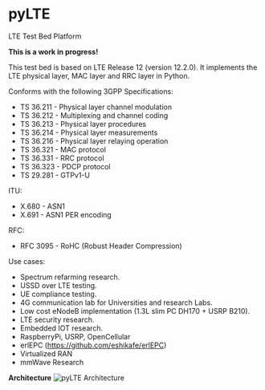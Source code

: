 # pyLTE
LTE Test Bed Platform

**This is a work in progress!**

This test bed is based on LTE Release 12 (version 12.2.0).
It implements the LTE physical layer, MAC layer and RRC layer in Python.

Conforms with the following 3GPP Specifications:
- TS 36.211 - Physical layer channel modulation
- TS 36.212 - Multiplexing and channel coding
- TS 36.213 - Physical layer procedures
- TS 36.214 - Physical layer measurements
- TS 36.216 - Physical layer relaying operation
- TS 36.321 - MAC protocol
- TS 36.331 - RRC protocol
- TS 36.323 - PDCP protocol
- TS 29.281 - GTPv1-U

ITU:
- X.680 - ASN1
- X.691 - ASN1 PER encoding

RFC:
- RFC 3095 - RoHC (Robust Header Compression)

Use cases:
- Spectrum refarming research.
- USSD over LTE testing.
- UE compliance testing. 
- 4G communication lab for Universities and research Labs. 
- Low cost eNodeB implementation (1.3L slim PC DH170 + USRP B210).
- LTE security research. 
- Embedded IOT research.
- RaspberryPi, USRP, OpenCellular
- erlEPC (https://github.com/eshikafe/erlEPC)
- Virtualized RAN
- mmWave Research

**Architecture**
<img src='https://github.com/eshikafe/pyLTE/blob/master/pyLTE-arch-02.png' alt='pyLTE Architecture' title='pyLTE Architecture' />
